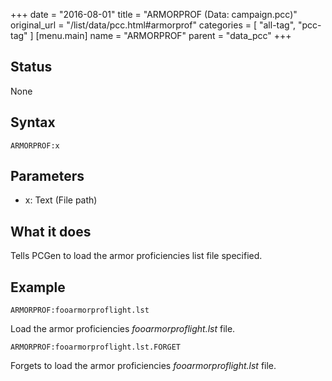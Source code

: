+++
date = "2016-08-01"
title = "ARMORPROF (Data: campaign.pcc)"
original_url = "/list/data/pcc.html#armorprof"
categories = [ "all-tag", "pcc-tag" ]
[menu.main]
    name = "ARMORPROF"
    parent = "data_pcc"
+++

## Status

None

## Syntax

`ARMORPROF:x`

## Parameters

-   x: Text (File path)



What it does
------------

Tells PCGen to load the armor proficiencies list file specified.

Example
-------

`ARMORPROF:fooarmorproflight.lst`

Load the armor proficiencies *fooarmorproflight.lst* file.

`ARMORPROF:fooarmorproflight.lst.FORGET`

Forgets to load the armor proficiencies *fooarmorproflight.lst* file.

